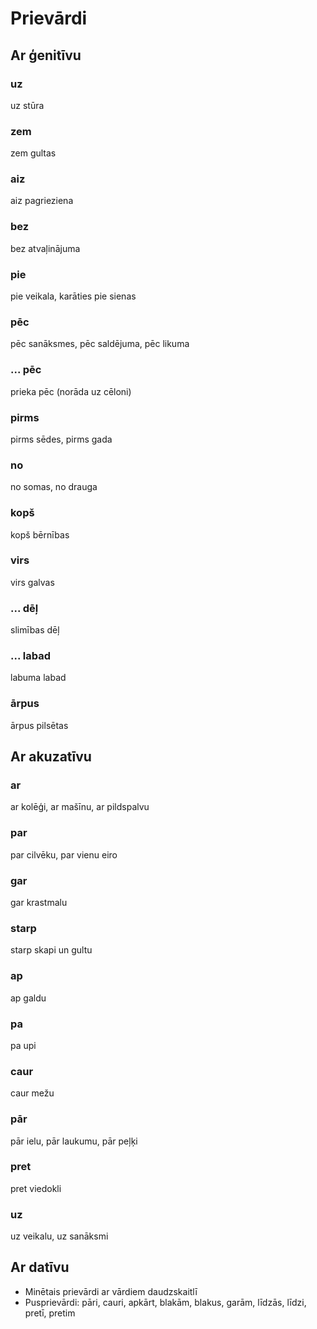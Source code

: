 Prievārdi
=========

Ar ģenitīvu
-----------

### uz

uz stūra

### zem

zem gultas

### aiz

aiz pagrieziena

### bez

bez atvaļinājuma

### pie

pie veikala, karāties pie sienas

### pēc

pēc sanāksmes, pēc saldējuma, pēc likuma

### ... pēc

prieka pēc (norāda uz cēloni)

### pirms

pirms sēdes, pirms gada

### no

no somas, no drauga

### kopš

kopš bērnības

### virs

virs galvas

### ... dēļ

slimības dēļ

### ... labad

labuma labad

### ārpus

ārpus pilsētas

Ar akuzatīvu
------------

### ar

ar kolēģi, ar mašīnu, ar pildspalvu

### par

par cilvēku, par vienu eiro

### gar

gar krastmalu

### starp

starp skapi un gultu

### ap

ap galdu

### pa

pa upi

### caur

caur mežu

### pār

pār ielu, pār laukumu, pār peļķi

### pret

pret viedokli

### uz

uz veikalu, uz sanāksmi

Ar datīvu
---------

- Minētais prievārdi ar vārdiem daudzskaitlī
- Pusprievārdi: pāri, cauri, apkārt, blakām, blakus, garām, līdzās, līdzi,
pretī, pretim
